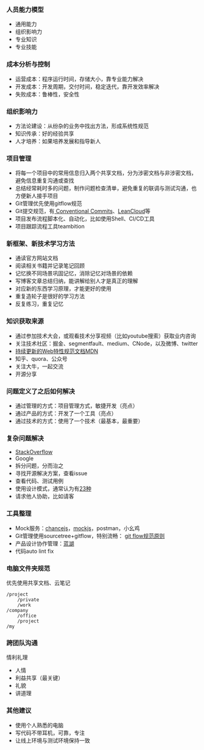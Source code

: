 ### 人员能力模型
- 通用能力
- 组织影响力
- 专业知识
- 专业技能
### 成本分析与控制
- 运营成本：程序运行时间，存储大小，靠专业能力解决
- 开发成本：开发周期，交付时间，稳定迭代，靠开发效率解决
- 失败成本：鲁棒性，安全性
### 组织影响力
- 方法论建设：从纷杂的业务中找出方法，形成系统性规范
- 知识传承：好的经验共享
- 人才培养：如果培养发展和指导新人
### 项目管理
- 将每一个项目中的常用信息归入两个共享文档，分为涉密文档与非涉密文档，避免信息重复沟通或查找
- 总结经常耗时多的问题，制作问题检查清单，避免重复的联调与测试沟通，也方便新人接手项目
- Git管理优先使用gitflow规范
- Git提交规范，有[ Conventional Commits](https://www.conventionalcommits.org)、[LeanCloud](https://open.leancloud.cn/git-commit-message/)等
- 项目发布流程脚本化、自动化，比如使用Shell、CI/CD工具
- 项目跟踪流程工具teambition
### 新框架、新技术学习方法
- 通读官方网站文档
- 阅读相关书籍并记录笔记回顾
- 记忆换不同场景巩固记忆，消除记忆对场景的依赖
- 写博客文章总结归纳，能讲解给别人才是真正的理解
- 对应新的东西学习原理，才能更好的使用
- 重复造轮子是很好的学习方法
- 反复练习，重复记忆
### 知识获取来源
- 通过参加技术大会，或观看技术分享视频（比如youtube搜索）获取业内咨询
- 关注技术社区：掘金、segmentfault、medium、CNode，以及微博、twitter
-  [持续更新的Web特性规范文档MDN](https://developer.mozilla.org/en-US/)
- 知乎、quora、公众号
- 关注大牛，一起交流
- 开源分享
### 问题定义了之后如何解决
- 通过管理的方式：项目管理方式，敏捷开发（亮点）
- 通过产品的方式：开发了一个工具（亮点）
- 通过技术的方式：使用了一个技术（最基本，最重要）
### 复杂问题解决
- [StackOverflow](https://stackoverflow.com)
- Google
- 拆分问题，分而治之
- 寻找开源解决方案，查看issue
- 查看代码、测试用例
- 使用设计模式，通常认为有[23种](https://coolshell.cn/articles/4535.html)
- 请求他人协助，比如请客
### 工具整理
- Mock服务：[chancejs](http://chancejs.com/)，[mockjs](http://mockjs.com/)，postman，小幺鸡
- Git管理使用sourcetree+gitflow，特别流畅： [git flow规范原则](http://www.cnblogs.com/cnblogsfans/p/5075073.html)
- 产品设计协作管理：[蓝湖](https://lanhuapp.com)
- 代码auto lint fix
### 电脑文件夹规范
优先使用共享文档、云笔记
```
/project
	/private
    /work
/company
	/office
    /project
/my
```
### 跨团队沟通
情利礼理

- 人情
- 利益共享（最关键）
- 礼貌
- 讲道理

### 其他建议
- 使用个人熟悉的电脑
- 写代码不带耳机，可靠，专注
- 让线上环境与测试环境保持一致
